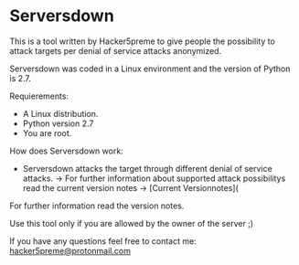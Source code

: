 # Serversdown
This is a tool written by Hacker5preme to give people the possibility to attack targets per denial of service attacks anonymized.

Serversdown was coded in a Linux environment and the version of Python is 2.7.

Requierements:
- A Linux distribution.
- Python version 2.7
- You are root.

How does Serversdown work:
- Serversdown attacks the target through different denial of service attacks.
-> For further information about supported attack possibilitys read the current version notes
-> [Current Versionnotes](





For further information read the version notes.

Use this tool only if you are allowed by the owner of the server ;)

If you have any questions feel free to contact me: hacker5preme@protonmail.com
